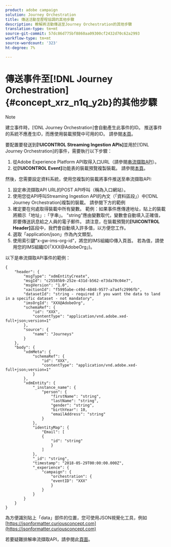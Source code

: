 ```yaml
---
product: adobe campaign
solution: Journey Orchestration
title: 傳送活動至歷程協調的其他步驟
description: 瞭解將活動傳送至Journey Orchestration的其他步驟
translation-type: tm+mt
source-git-commit: 57dc86d775bf8860aa09300cf2432d70c62a2993
workflow-type: tm+mt
source-wordcount: '323'
ht-degree: 7%

---
```




# 傳送事件至[!DNL Journey Orchestration] {#concept_xrz_n1q_y2b}的其他步驟

>[!NOTE]
>
>建立事件時，[!DNL Journey Orchestration]會自動產生此事件的ID。 推送事件的系統不應產生ID，而應使用裝載預覽中可用的ID。 請參閱[本頁](../event/previewing-the-payload.md)。

要配置要發送到&#x200B;**[!UICONTROL Streaming Ingestion APIs]**&#x200B;並用於[!DNL Journey Orchestration]的事件，需要執行以下步驟：

1. 從Adobe Experience Platform API取得入口URL（請參閱[串流擷取API](https://docs.adobe.com/content/help/zh-Hant/experience-platform/ingestion/streaming/overview.html)）。
1. 從&#x200B;**[!UICONTROL Event]**&#x200B;功能表的裝載預覽複製裝載。 請參閱[本頁](../event/defining-the-payload-fields.md)。

然後，您需要設定資料系統，使用您複製的裝載將事件推送至串流擷取API:

1. 設定串流擷取API URL的POST API呼叫（稱為入口網站）。
1. 使用您從API呼叫Streaming Ingestion API的內文（「資料區段」）中[!DNL Journey Orchestration]複製的裝載。 請參閱下方的範例
1. 確定要在何處取得裝載中所有變數。 範例：如果事件應傳達地址，貼上的裝載將顯示「地址」:「字串」。 &quot;string&quot;應由變數取代，變數會自動填入正確值，即要傳送訊息給之人員的電子郵件。 請注意，在裝載預覽的&#x200B;**[!UICONTROL Header]**&#x200B;區段中，我們會自動填入許多值，以方便您工作。
1. 選取「application/json」作為內文類型。
1. 使用索引鍵&quot;x-gw-ims-org-id&quot;，將您的IMS組織ID傳入頁首。 若為值，請使用您的IMS組織ID(「XXX@AdobeOrg」)。

以下是串流擷取API事件的範例：

```
{
    "header": {
        "msgType": "xdmEntityCreate",
        "msgId": "c25585b9-252e-431d-b562-e73da70c04e7",
        "msgVersion": "1.0",
        "xactionId": "f5995abe-c49d-4848-9577-a7a4fc2996fb",
        "datasetId": "string - required if you want the data to land in a specific dataset - not mandatory",
        "imsOrgId": "XXX@AdobeOrg",
        "schemaRef": {
            "id": "XXX",
            "contentType": "application/vnd.adobe.xed-full+json;version=1"
        },
        "source": {
            "name": "Journeys"
        }
    },
    "body": {
        "xdmMeta": {
            "schemaRef": {
                "id": "XXX",
                "contentType": "application/vnd.adobe.xed-full+json;version=1"
            }
        },
        "xdmEntity": {
            "_instance_name": {
                "person": {
                    "firstName": "string",
                    "lastName": "string",
                    "gender": "string",
                    "birthYear": 10,
                    "emailAddress": "string"
                }
            },
            "identityMap": {
                "Email": [
                {
                    "id": "string"
                    }
                ]
            },
            "_id": "string",
            "timestamp": "2018-05-29T00:00:00.000Z",
            "_experience": {
                "campaign": {
                    "orchestration": {
                    "eventID": "XXX"
                    }
                }
            }
        }
    }
}
```

為方便識別貼上「data」部件的位置，您可使用JSON視覺化工具，例如[https://jsonformatter.curiousconcept.com](https://jsonformatter.curiousconcept.com)

若要疑難排解串流擷取API，請參閱此[頁面](https://docs.adobe.com/content/help/zh-Hant/experience-platform/ingestion/streaming/troubleshooting.html)。
